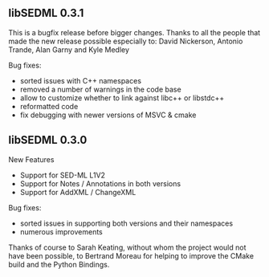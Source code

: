 ## libSEDML 0.3.1

This is a bugfix release before bigger changes. Thanks to all the people that made the new release possible especially to: David Nickerson, Antonio Trande, Alan Garny and Kyle Medley

Bug fixes: 

* sorted issues with C++ namespaces
* removed a number of warnings in the code base
* allow to customize whether to link against libc++ or libstdc++
* reformatted code 
* fix debugging with newer versions of MSVC & cmake
 
## libSEDML 0.3.0

New Features

* Support for SED-ML L1V2
* Support for Notes / Annotations in both versions
* Support for AddXML / ChangeXML

Bug fixes: 

* sorted issues in supporting both versions and their namespaces
* numerous improvements

Thanks of course to Sarah Keating, without whom the project would not have been possible, to Bertrand Moreau for helping to improve the CMake build and the Python Bindings. 
 